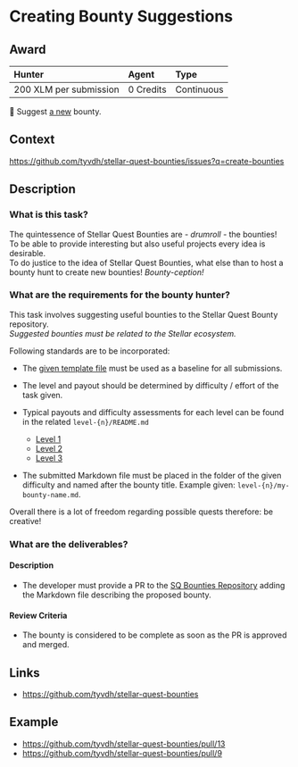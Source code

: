 # Creating Bounty Suggestions

## Award
| Hunter | Agent | Type
| :- | :- | :-
| 200 XLM per submission | 0 Credits | Continuous

🔵 Suggest [a new](https://github.com/tyvdh/stellar-quest-bounties/issues/new?assignees=&labels=&template=begin-the-hunt.md&title=%F0%9F%94%B5+%60create-bounties%60) bounty.

## Context
https://github.com/tyvdh/stellar-quest-bounties/issues?q=create-bounties

## Description

### What is this task?

The quintessence of Stellar Quest Bounties are - *drumroll* - the bounties!  
To be able to provide interesting but also useful projects every idea is desirable.  
To do justice to the idea of Stellar Quest Bounties, what else than to host a bounty hunt to create new bounties! _Bounty-ception!_  

### What are the requirements for the bounty hunter?
This task involves suggesting useful bounties to the Stellar Quest Bounty repository.  
_Suggested bounties must be related to the Stellar ecosystem._

Following standards are to be incorporated:
 
* The [given template file](https://github.com/tyvdh/stellar-quest-bounties/blob/main/bounties/README.md) must be used as a baseline for all submissions.

* The level and payout should be determined by difficulty / effort of the task given.  

* Typical payouts and difficulty assessments for each level can be found in the related `level-{n}/README.md`
  - [Level 1](https://github.com/tyvdh/stellar-quest-bounties/blob/main/bounties/level-1/README.md)
  - [Level 2](https://github.com/tyvdh/stellar-quest-bounties/blob/main/bounties/level-2/README.md)
  - [Level 3](https://github.com/tyvdh/stellar-quest-bounties/blob/main/bounties/level-3/README.md)

* The submitted Markdown file must be placed in the folder of the given difficulty and named after the bounty title. Example given: `level-{n}/my-bounty-name.md`.

Overall there is a lot of freedom regarding possible quests therefore: be creative!  

### What are the deliverables?

#### Description
* The developer must provide a PR to the [SQ Bounties Repository](https://github.com/tyvdh/stellar-quest-bounties) adding the Markdown file describing the proposed bounty.

#### Review Criteria
* The bounty is considered to be complete as soon as the PR is approved and merged.

## Links
* https://github.com/tyvdh/stellar-quest-bounties

## Example
* https://github.com/tyvdh/stellar-quest-bounties/pull/13
* https://github.com/tyvdh/stellar-quest-bounties/pull/9
